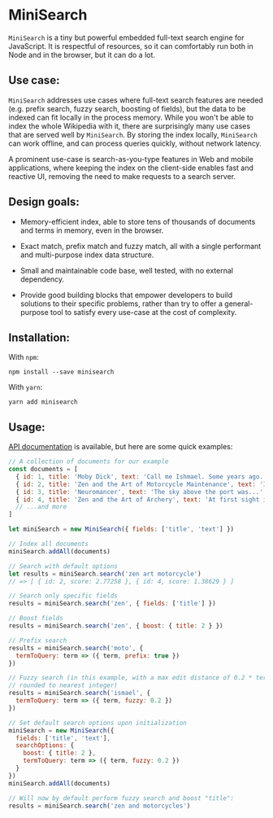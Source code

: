 # MiniSearch

`MiniSearch` is a tiny but powerful embedded full-text search engine for
JavaScript. It is respectful of resources, so it can comfortably run both in
Node and in the browser, but it can do a lot.

## Use case:

`MiniSearch` addresses use cases where full-text search features are needed
(e.g. prefix search, fuzzy search, boosting of fields), but the data to be
indexed can fit locally in the process memory. While you won't be able to index
the whole Wikipedia with it, there are surprisingly many use cases that are
served well by `MiniSearch`. By storing the index locally, `MiniSearch` can work
offline, and can process queries quickly, without network latency.

A prominent use-case is search-as-you-type features in Web and mobile
applications, where keeping the index on the client-side enables fast and
reactive UI, removing the need to make requests to a search server.

## Design goals:

  * Memory-efficient index, able to store tens of thousands of documents and
    terms in memory, even in the browser.

  * Exact match, prefix match and fuzzy match, all with a single performant and
    multi-purpose index data structure.

  * Small and maintainable code base, well tested, with no external dependency.

  * Provide good building blocks that empower developers to build solutions to
    their specific problems, rather than try to offer a general-purpose tool to
    satisfy every use-case at the cost of complexity.

## Installation:

With `npm`:

```
npm install --save minisearch
```

With `yarn`:

```
yarn add minisearch
```

## Usage:

[API documentation](https://lucaong.github.io/minisearch/identifiers.html) is
available, but here are some quick examples:

```javascript
// A collection of documents for our example
const documents = [
  { id: 1, title: 'Moby Dick', text: 'Call me Ishmael. Some years ago...' },
  { id: 2, title: 'Zen and the Art of Motorcycle Maintenance', text: 'I can see by my watch...' },
  { id: 3, title: 'Neuromancer', text: 'The sky above the port was...' },
  { id: 4, title: 'Zen and the Art of Archery', text: 'At first sight it must seem...' },
  // ...and more
]

let miniSearch = new MiniSearch({ fields: ['title', 'text'] })

// Index all documents
miniSearch.addAll(documents)

// Search with default options
let results = miniSearch.search('zen art motorcycle')
// => [ { id: 2, score: 2.77258 }, { id: 4, score: 1.38629 } ]

// Search only specific fields
results = miniSearch.search('zen', { fields: ['title'] })

// Boost fields
results = miniSearch.search('zen', { boost: { title: 2 } })

// Prefix search
results = miniSearch.search('moto', {
  termToQuery: term => ({ term, prefix: true })
})

// Fuzzy search (in this example, with a max edit distance of 0.2 * term length,
// rounded to nearest integer)
results = miniSearch.search('ismael', {
  termToQuery: term => ({ term, fuzzy: 0.2 })
})

// Set default search options upon initialization
miniSearch = new MiniSearch({
  fields: ['title', 'text'],
  searchOptions: {
    boost: { title: 2 },
    termToQuery: term => ({ term, fuzzy: 0.2 })
  }
})
miniSearch.addAll(documents)

// Will now by default perform fuzzy search and boost "title":
results = miniSearch.search('zen and motorcycles')
```
